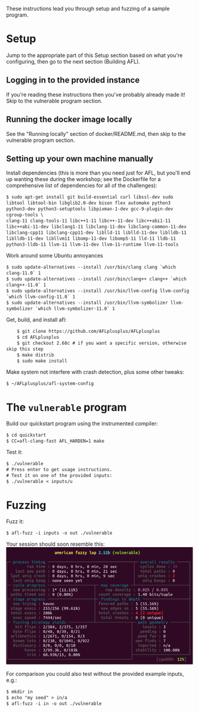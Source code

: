 These instructions lead you through setup and fuzzing of a sample program.

# Setup

Jump to the appropriate part of this Setup section based on what you're configuring, then go to the next section
(Building AFL).

## Logging in to the provided instance

If you're reading these instructions then you've probably already made it! Skip to the vulnerable program section.

## Running the docker image locally

See the "Running locally" section of docker/README.md, then skip to the vulnerable program section.

## Setting up your own machine manually

Install dependencies (this is more than you need just for AFL, but you'll end up wanting these during the workshop; see
the Dockerfile for a comprehensive list of dependencies for all of the challenges):

    $ sudo apt-get install git build-essential curl libssl-dev sudo libtool libtool-bin libglib2.0-dev bison flex automake python3 python3-dev python3-setuptools libpixman-1-dev gcc-9-plugin-dev cgroup-tools \
    clang-11 clang-tools-11 libc++1-11 libc++-11-dev libc++abi1-11 libc++abi-11-dev libclang1-11 libclang-11-dev libclang-common-11-dev libclang-cpp11 libclang-cpp11-dev liblld-11 liblld-11-dev liblldb-11 liblldb-11-dev libllvm11 libomp-11-dev libomp5-11 lld-11 lldb-11 python3-lldb-11 llvm-11 llvm-11-dev llvm-11-runtime llvm-11-tools

Work around some Ubuntu annoyances

    $ sudo update-alternatives --install /usr/bin/clang clang `which clang-11.0` 1
    $ sudo update-alternatives --install /usr/bin/clang++ clang++ `which clang++-11.0` 1
    $ sudo update-alternatives --install /usr/bin/llvm-config llvm-config `which llvm-config-11.0` 1
    $ sudo update-alternatives --install /usr/bin/llvm-symbolizer llvm-symbolizer `which llvm-symbolizer-11.0` 1

Get, build, and install afl:

```shell
    $ git clone https://github.com/AFLplusplus/AFLplusplus
    $ cd AFLplusplus
    $ git checkout 2.68c # if you want a specific version, otherwise skip this step
    $ make distrib
    $ sudo make install
```

Make system not interfere with crash detection, plus some other tweaks:

    $ ~/AFLplusplus/afl-system-config

# The `vulnerable` program

Build our quickstart program using the instrumented compiler:

    $ cd quickstart
    $ CC=afl-clang-fast AFL_HARDEN=1 make

Test it:

    $ ./vulnerable
    # Press enter to get usage instructions.
    # Test it on one of the provided inputs:
    $ ./vulnerable < inputs/u

# Fuzzing

Fuzz it:

    $ afl-fuzz -i inputs -o out ./vulnerable

Your session should soon resemble this: ![fuzzing session](./afl-screenshot.png)

For comparison you could also test without the provided example inputs, e.g.:

    $ mkdir in
    $ echo "my seed" > in/a
    $ afl-fuzz -i in -o out ./vulnerable
